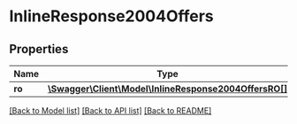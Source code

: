 # InlineResponse2004Offers

## Properties
Name | Type | Description | Notes
------------ | ------------- | ------------- | -------------
**ro** | [**\Swagger\Client\Model\InlineResponse2004OffersRO[]**](InlineResponse2004OffersRO.md) |  | [optional] 

[[Back to Model list]](../../README.md#documentation-for-models) [[Back to API list]](../../README.md#documentation-for-api-endpoints) [[Back to README]](../../README.md)

